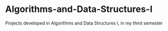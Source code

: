 # Algorithms-and-Data-Structures-I
Projects developed in Algorithms and Data Structures I, in my third semester
